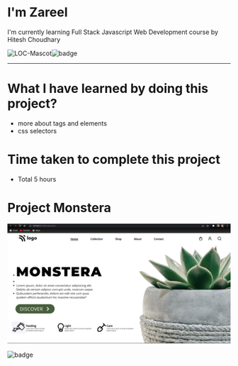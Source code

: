 # I'm Zareel

I'm currently learning Full Stack Javascript Web Development course by Hitesh Choudhary

![LOC-Mascot](https://learncodeonline.in/mascot.png)![badge](https://img.shields.io/badge/LearnCodeOnline-iNeuron-green)

---

# What I have learned by doing this project?

- more about tags and elements
- css selectors

# Time taken to complete this project

- Total 5 hours

# Project Monstera

![Project06](./photos/project06.png)

![badge](https://img.shields.io/badge/HTML-CSS-green)
